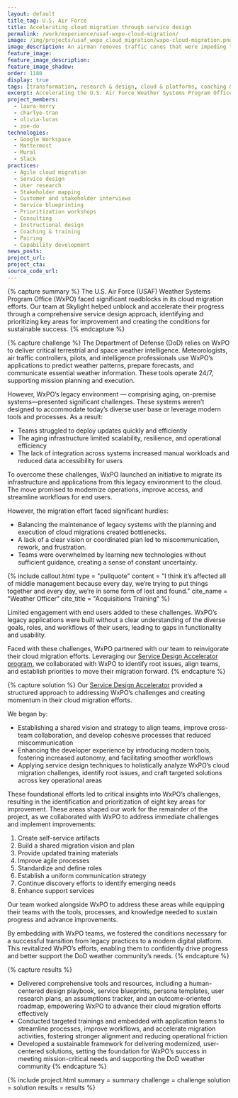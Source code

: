```yaml
---
layout: default
title_tag: U.S. Air Force
title: Accelerating cloud migration through service design
permalink: /work/experience/usaf-wxpo-cloud-migration/
image: /img/projects/usaf_wxpo_cloud_migration/wxpo-cloud-migration.png
image_description: An airman removes traffic cones that were impeding the progress of a cloud.
feature_image:
feature_image_description:
feature_image_shadow:
order: 1180
display: true
tags: [transformation, research & design, cloud & platforms, coaching & training, defense, air force, charlye tran, olivia lucas, zoe do, laura kerry]
excerpt: Accelerating the U.S. Air Force Weather Systems Program Office's cloud migration by identifying key areas for improvement and fostering sustainable progress.
project_members:
  - laura-kerry
  - charlye-tran
  - olivia-lucas
  - zoe-do
technologies:
  - Google Workspace
  - Mattermost
  - Mural
  - Slack
practices:
  - Agile cloud migration
  - Service design
  - User research
  - Stakeholder mapping
  - Customer and stakeholder interviews
  - Service blueprinting
  - Prioritization workshops
  - Consulting
  - Instructional design
  - Coaching & training
  - Pairing
  - Capability development
news_posts:
project_url:
project_cta:
source_code_url:
---
```


{% capture summary %}
The U.S. Air Force (USAF) Weather Systems Program Office (WxPO) faced significant roadblocks in its cloud migration efforts. Our team at Skylight helped unblock and accelerate their progress through a comprehensive service design approach, identifying and prioritizing key areas for improvement and creating the conditions for sustainable success.
{% endcapture %}

{% capture challenge %}
The Department of Defense (DoD) relies on WxPO to deliver critical terrestrial and space weather intelligence. Meteorologists, air traffic controllers, pilots, and intelligence professionals use WxPO’s applications to predict weather patterns, prepare forecasts, and communicate essential weather information. These tools operate 24/7, supporting mission planning and execution.

However, WxPO’s legacy environment — comprising aging, on-premise systems—presented significant challenges. These systems weren’t designed to accommodate today’s diverse user base or leverage modern tools and processes. As a result:
- Teams struggled to deploy updates quickly and efficiently
- The aging infrastructure limited scalability, resilience, and operational efficiency
- The lack of integration across systems increased manual workloads and reduced data accessibility for users

To overcome these challenges, WxPO launched an initiative to migrate its infrastructure and applications from this legacy environment to the cloud. The move promised to modernize operations, improve access, and streamline workflows for end users.

However, the migration effort faced significant hurdles:
- Balancing the maintenance of legacy systems with the planning and execution of cloud migrations created bottlenecks.
- A lack of a clear vision or coordinated plan led to miscommunication, rework, and frustration.
- Teams were overwhelmed by learning new technologies without sufficient guidance, creating a sense of constant uncertainty.

{% include callout.html type = "pullquote" content = "I think it’s affected all of middle management because every day, we’re trying to put things together and every day, we’re in some form of lost and found." cite_name = "Weather Officer" cite_title = "Acquisitions Training" %}

Limited engagement with end users added to these challenges. WxPO’s legacy applications were built without a clear understanding of the diverse goals, roles, and workflows of their users, leading to gaps in functionality and usability.

Faced with these challenges, WxPO partnered with our team to reinvigorate their cloud migration efforts. Leveraging our [Service Design Accelerator program](/work/experience/usaf-service-design-capacity-building/), we collaborated with WxPO to identify root issues, align teams, and establish priorities to move their migration forward.
{% endcapture %}

{% capture solution %}
Our [Service Design Accelerator](/work/toolkits/service-design-framework/) provided a structured approach to addressing WxPO’s challenges and creating momentum in their cloud migration efforts.

We began by:
- Establishing a shared vision and strategy to align teams, improve cross-team collaboration, and develop cohesive processes that reduced miscommunication
- Enhancing the developer experience by introducing modern tools, fostering increased autonomy, and facilitating smoother workflows
- Applying service design techniques to holistically analyze WxPO’s cloud migration challenges, identify root issues, and craft targeted solutions across key operational areas

These foundational efforts led to critical insights into WxPO’s challenges, resulting in the identification and prioritization of eight key areas for improvement. These areas shaped our work for the remainder of the project, as we collaborated with WxPO to address immediate challenges and implement improvements:
1. Create self-service artifacts
2. Build a shared migration vision and plan
3. Provide updated training materials
4. Improve agile processes
5. Standardize and define roles
6. Establish a uniform communication strategy
8. Continue discovery efforts to identify emerging needs
9. Enhance support services

Our team worked alongside WxPO to address these areas while equipping their teams with the tools, processes, and knowledge needed to sustain progress and advance improvements.

By embedding with WxPO teams, we fostered the conditions necessary for a successful transition from legacy practices to a modern digital platform. This revitalized WxPO’s efforts, enabling them to confidently drive progress and better support the DoD weather community’s needs.
{% endcapture %}

{% capture results %}
- Delivered comprehensive tools and resources, including a human-centered design playbook, service blueprints, persona templates, user research plans, an assumptions tracker, and an outcome-oriented roadmap, empowering WxPO to advance their cloud migration efforts effectively
- Conducted targeted trainings and embedded with application teams to streamline processes, improve workflows, and accelerate migration activities, fostering stronger alignment and reducing operational friction
- Developed a sustainable framework for delivering modernized, user-centered solutions, setting the foundation for WxPO’s success in meeting mission-critical needs and supporting the DoD weather community
{% endcapture %}

{% include project.html
  summary = summary
  challenge = challenge
  solution = solution
  results = results
%}
